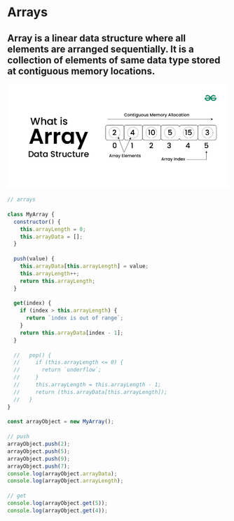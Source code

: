 # Arrays

## Array is a linear data structure where all elements are arranged sequentially. It is a collection of elements of same data type stored at contiguous memory locations.

![alt text](image.png)

```js
// arrays

class MyArray {
  constructor() {
    this.arrayLength = 0;
    this.arrayData = [];
  }

  push(value) {
    this.arrayData[this.arrayLength] = value;
    this.arrayLength++;
    return this.arrayLength;
  }

  get(index) {
    if (index > this.arrayLength) {
      return `index is out of range`;
    }
    return this.arrayData[index - 1];
  }

  //   pop() {
  //     if (this.arrayLength <= 0) {
  //       return `underflow`;
  //     }
  //     this.arrayLength = this.arrayLength - 1;
  //     return (this.arrayData[this.arrayLength]);
  //   }
}

const arrayObject = new MyArray();

// push
arrayObject.push(2);
arrayObject.push(5);
arrayObject.push(9);
arrayObject.push(7);
console.log(arrayObject.arrayData);
console.log(arrayObject.arrayLength);

// get
console.log(arrayObject.get(5));
console.log(arrayObject.get(4));
```

